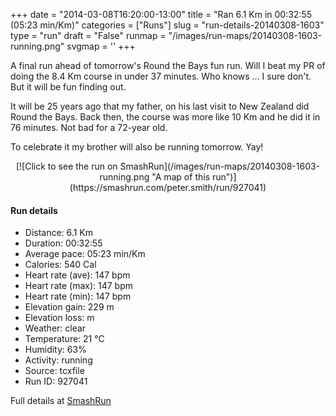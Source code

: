 +++
date = "2014-03-08T16:20:00-13:00"
title = "Ran 6.1 Km in 00:32:55 (05:23 min/Km)"
categories = ["Runs"]
slug = "run-details-20140308-1603"
type = "run"
draft = "False"
runmap = "/images/run-maps/20140308-1603-running.png"
svgmap = '<polyline points="0 52, 4 46, 13 48, 18 45, 24 34, 44 45, 57 47, 65 54, 77 44, 84 42, 85 41, 87 41, 96 41, 100 48, 96 58, 82 66, 77 64, 71 58, 69 56, 69 53, 72 48, 80 42, 93 41, 94 41, 100 48, 100 51, 94 59, 81 66, 71 56, 72 47, 68 53, 65 54, 61 50, 56 47, 45 45, 26 34, 19 40, 14 47, 9 64, 3 62">'
+++

A final run ahead of tomorrow's Round the Bays fun run. Will I beat my PR of doing the 8.4 Km course in under 37 minutes. Who knows ... I sure don't. But it will be fun finding out. 

It will be 25 years ago that my father, on his last visit to New Zealand did Round the Bays. Back then, the course was more like 10 Km and he did it in 76 minutes. Not bad for a 72-year old.  

To celebrate it my brother will also be running tomorrow. Yay!



<!--more-->

<center>
[![Click to see the run on SmashRun](/images/run-maps/20140308-1603-running.png "A map of this run")](https://smashrun.com/peter.smith/run/927041)
</center>

#### Run details

* Distance: 6.1 Km
* Duration: 00:32:55
* Average pace: 05:23 min/Km
* Calories: 540 Cal
* Heart rate (ave): 147 bpm
* Heart rate (max): 147 bpm
* Heart rate (min): 147 bpm
* Elevation gain: 229 m
* Elevation loss:  m
* Weather: clear
* Temperature: 21 &deg;C
* Humidity: 63%
* Activity: running
* Source: tcxfile
* Run ID: 927041

Full details at [SmashRun](https://smashrun.com/peter.smith/run/927041)